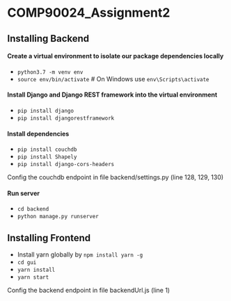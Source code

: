 # COMP90024_Assignment2

## Installing Backend

#### Create a virtual environment to isolate our package dependencies locally
* `python3.7 -m venv env`
* `source env/bin/activate`  # On Windows use `env\Scripts\activate`

#### Install Django and Django REST framework into the virtual environment
* `pip install django`
* `pip install djangorestframework`

#### Install dependencies
* `pip install couchdb`
* `pip install Shapely`
* `pip install django-cors-headers`

Config the couchdb endpoint in file backend/settings.py (line 128, 129, 130)

#### Run server
* `cd backend`
* `python manage.py runserver`

## Installing Frontend

*  Install yarn globally by `npm install yarn -g`
* `cd gui`
* `yarn install`
* `yarn start`

Config the backend endpoint in file backendUrl.js (line 1)